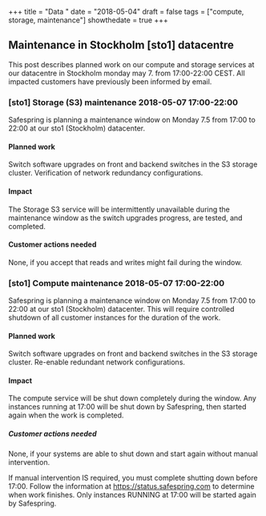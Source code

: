 +++
title = "Data "
date = "2018-05-04"
draft = false
tags = ["compute, storage, maintenance"]
showthedate = true
+++

## Maintenance in Stockholm [sto1] datacentre

This post describes planned work on our compute and storage services at our datacentre in Stockholm monday may 7. from 17:00-22:00 CEST. All impacted customers have previously been informed by email.

### [sto1] Storage (S3) maintenance 2018-05-07 17:00-22:00

Safespring is planning a maintenance window on Monday 7.5 from 17:00 to
22:00 at our sto1 (Stockholm) datacenter.

#### Planned work

Switch software upgrades on front and backend switches in the S3 storage
cluster. Verification of network redundancy configurations.

#### Impact

The Storage S3 service will be intermittently unavailable during the
maintenance window as the switch upgrades progress, are tested, and
completed.

#### Customer actions needed

None, if you accept that reads and writes might fail during the window.

### [sto1] Compute maintenance 2018-05-07 17:00-22:00

Safespring is planning a maintenance window on Monday 7.5 from 17:00 to
22:00 at our sto1 (Stockholm) datacenter. This will require controlled
shutdown of all customer instances for the duration of the work.

#### Planned work

Switch software upgrades on front and backend switches in the S3 storage
cluster. Re-enable redundant network configurations.

#### Impact

The compute service will be shut down completely during the window. Any
instances running at 17:00 will be shut down by Safespring, then started
again when the work is completed.

##### Customer actions needed

None, if your systems are able to shut down and start again without
manual intervention.

If manual intervention IS required, you must complete shutting down
before 17:00. Follow the information at https://status.safespring.com to
determine when work finishes. Only instances RUNNING at 17:00 will be
started again by Safespring.
